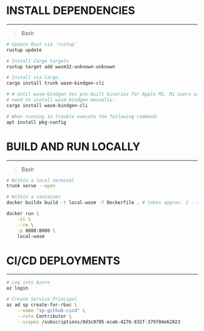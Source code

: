 # **INSTALL DEPENDENCIES**

---

> Bash

```bash
# Update Rust via 'rustup'
rustup update

# Install Cargo targets
rustup target add wasm32-unknown-unknown

# Install via Cargo.
cargo install trunk wasm-bindgen-cli

# # Until wasm-bindgen has pre-built binaries for Apple M1, M1 users will
# need to install wasm-bindgen manually.
cargo install wasm-bindgen-cli

# When running in trouble execute the following command:
apt install pkg-config
```

# **BUILD AND RUN LOCALLY**

---


> Bash

```bash
# Within a local terminal
trunk serve --open

# Within a container
docker buildx build -t local-wasm -f Dockerfile . # takes approx. 2 - 3 minutes

docker run \
    -it \
    --rm \
    -p 8080:8080 \
    local-wasm
```

# **CI/CD DEPLOYMENTS**

---

```bash
# Log into Azure
az login

# Create Service Principal
az ad sp create-for-rbac \
    --name "sp-github-cicd" \
    --role Contributor \
    --scopes /subscriptions/0d3c0705-eceb-4276-832f-379f84e62023
```